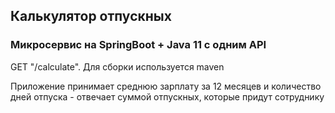 ## Калькулятор отпускных
### Микросервис на SpringBoot + Java 11 c одним API
GET "/calculate". Для сборки используется maven

Приложение принимает среднюю зарплату за 12 месяцев и количество дней отпуска - отвечает суммой отпускных, которые придут сотруднику
